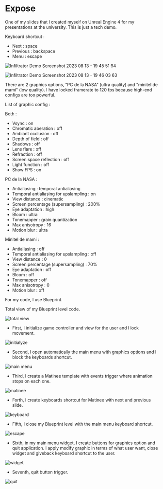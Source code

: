 # Expose
One of my slides that I created myself on Unreal Engine 4 for my presentations at the university. This is just a tech demo.

Keyboard shortcut :
- Next : space
- Previous : backspace
- Menu : escape

![Infiltrator Demo Screenshot 2023 08 13 - 19 45 51 94](https://github.com/D3LTA117/Expose/assets/73521232/e2f628f4-94fb-4a3c-b4c7-963086fb898c)


![Infiltrator Demo Screenshot 2023 08 13 - 19 46 03 63](https://github.com/D3LTA117/Expose/assets/73521232/b0f5bffd-0a55-49cd-8257-e53c9a5dee86)

There are 2 graphics options, "PC de la NASA" (ultra quality) and "minitel de mami" (low quality). I have locked framerate to 120 fps because high-end configs are too powerful.

List of graphic config :



Both :
- Vsync : on
- Chromatic aberation : off
- Ambiant occlusion : off
- Depth of field : off
- Shadows : off
- Lens flare : off
- Refraction : off
- Screen space reflection : off
- Light function : off
- Show FPS : on



PC de la NASA :
- Antialiasing : temporal antialiasing
- Temporal antialiasing for upslampling : on
- View distance : cinematic
- Screen percentage (supersampling) : 200%
- Eye adaptation : high
- Bloom : ultra
- Tonemapper : grain quantization
- Max anisotropy : 16
- Motion blur : ultra



Minitel de mami :
- Antialiasing : off
- Temporal antialiasing for upslampling : off
- View distance : 0
- Screen percentage (supersampling) : 70%
- Eye adaptation : off
- Bloom : off
- Tonemapper : off
- Max anisotropy : 0
- Motion blur : off


For my code, I use Blueprint.

Total view of my Blueprint level code.

![total view](https://github.com/D3LTA117/Expose/assets/73521232/b2d3f4c5-4ab2-4a4c-8800-e111be8bfb07)

- First, I initialize game controller and view for the user and I lock movement.

![initialyze](https://github.com/D3LTA117/Expose/assets/73521232/5633a2d6-1c5e-4ef0-b8fe-ca1192c5d0ae)

- Second, I open automatically the main menu with graphics options and I block the keyboards shortcut.

![main menu](https://github.com/D3LTA117/Expose/assets/73521232/cd6800f4-eb94-4ebe-8f32-0d9d6e7f2854)

- Third, I create a Matinee template with events trigger where animation stops on each one.

![matinee](https://github.com/D3LTA117/Expose/assets/73521232/6f02c411-75dd-4253-a66a-99ff393308e4)

- Forth, I create keyboards shortcut for Matinee with next and previous slide.

![keyboard](https://github.com/D3LTA117/Expose/assets/73521232/e1ba4a49-a36c-4e32-9f43-547f78522ab3)

- Fifth, I close my Blueprint level with the main menu keyboard shortcut.

![escape](https://github.com/D3LTA117/Expose/assets/73521232/a0a22e96-557e-4027-b626-3f74d548c595)

- Sixth, in my main menu widget, I create buttons for graphics option and quit application. I apply modify graphic in terms of what user want, close widget and giveback keyboard shortcut to the user.

![widget](https://github.com/D3LTA117/Expose/assets/73521232/ac3358c6-7e11-43e9-aa17-d515161e2668)

- Seventh, quit button trigger.

![quit](https://github.com/D3LTA117/Expose/assets/73521232/3d7cb4d2-733b-4d4a-a9b8-4e0aace12f15)
